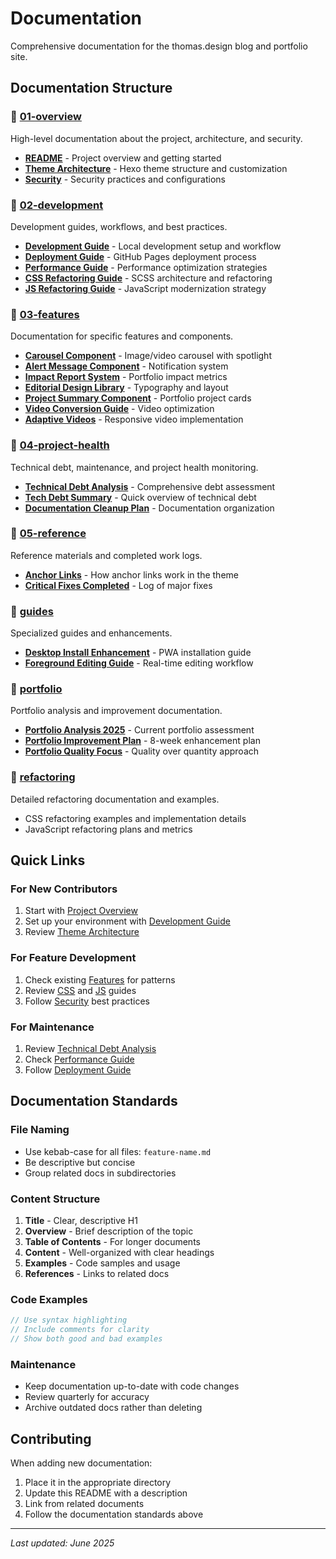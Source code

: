 # Documentation

Comprehensive documentation for the thomas.design blog and portfolio site.

## Documentation Structure

### 📁 [01-overview](./01-overview/)
High-level documentation about the project, architecture, and security.

- **[README](./01-overview/README.md)** - Project overview and getting started
- **[Theme Architecture](./01-overview/theme-architecture.md)** - Hexo theme structure and customization
- **[Security](./01-overview/security.md)** - Security practices and configurations

### 📁 [02-development](./02-development/)
Development guides, workflows, and best practices.

- **[Development Guide](./02-development/development-guide.md)** - Local development setup and workflow
- **[Deployment Guide](./02-development/deployment-guide.md)** - GitHub Pages deployment process
- **[Performance Guide](./02-development/performance-guide.md)** - Performance optimization strategies
- **[CSS Refactoring Guide](./02-development/css-refactoring-guide.md)** - SCSS architecture and refactoring
- **[JS Refactoring Guide](./02-development/js-refactoring-guide.md)** - JavaScript modernization strategy

### 📁 [03-features](./03-features/)
Documentation for specific features and components.

- **[Carousel Component](./03-features/carousel-component.md)** - Image/video carousel with spotlight
- **[Alert Message Component](./03-features/alert-message-component.md)** - Notification system
- **[Impact Report System](./03-features/impact-report-system.md)** - Portfolio impact metrics
- **[Editorial Design Library](./03-features/editorial-design-library.md)** - Typography and layout
- **[Project Summary Component](./03-features/project-summary-component.md)** - Portfolio project cards
- **[Video Conversion Guide](./03-features/video-conversion-guide.md)** - Video optimization
- **[Adaptive Videos](./03-features/adaptive-videos.md)** - Responsive video implementation

### 📁 [04-project-health](./04-project-health/)
Technical debt, maintenance, and project health monitoring.

- **[Technical Debt Analysis](./04-project-health/technical-debt-analysis.md)** - Comprehensive debt assessment
- **[Tech Debt Summary](./04-project-health/tech-debt-summary.md)** - Quick overview of technical debt
- **[Documentation Cleanup Plan](./04-project-health/documentation-cleanup-plan.md)** - Documentation organization

### 📁 [05-reference](./05-reference/)
Reference materials and completed work logs.

- **[Anchor Links](./05-reference/anchor-links.md)** - How anchor links work in the theme
- **[Critical Fixes Completed](./05-reference/critical-fixes-completed.md)** - Log of major fixes

### 📁 [guides](./guides/)
Specialized guides and enhancements.

- **[Desktop Install Enhancement](./guides/desktop-install-enhancement.md)** - PWA installation guide
- **[Foreground Editing Guide](./guides/foreground-editing-guide.md)** - Real-time editing workflow

### 📁 [portfolio](./portfolio/)
Portfolio analysis and improvement documentation.

- **[Portfolio Analysis 2025](./portfolio/PORTFOLIO_ANALYSIS_2025.md)** - Current portfolio assessment
- **[Portfolio Improvement Plan](./portfolio/PORTFOLIO_IMPROVEMENT_PLAN.md)** - 8-week enhancement plan
- **[Portfolio Quality Focus](./portfolio/PORTFOLIO_QUALITY_FOCUS.md)** - Quality over quantity approach

### 📁 [refactoring](./refactoring/)
Detailed refactoring documentation and examples.

- CSS refactoring examples and implementation details
- JavaScript refactoring plans and metrics

## Quick Links

### For New Contributors
1. Start with [Project Overview](./01-overview/README.md)
2. Set up your environment with [Development Guide](./02-development/development-guide.md)
3. Review [Theme Architecture](./01-overview/theme-architecture.md)

### For Feature Development
1. Check existing [Features](./03-features/) for patterns
2. Review [CSS](./02-development/css-refactoring-guide.md) and [JS](./02-development/js-refactoring-guide.md) guides
3. Follow [Security](./01-overview/security.md) best practices

### For Maintenance
1. Review [Technical Debt Analysis](./04-project-health/technical-debt-analysis.md)
2. Check [Performance Guide](./02-development/performance-guide.md)
3. Follow [Deployment Guide](./02-development/deployment-guide.md)

## Documentation Standards

### File Naming
- Use kebab-case for all files: `feature-name.md`
- Be descriptive but concise
- Group related docs in subdirectories

### Content Structure
1. **Title** - Clear, descriptive H1
2. **Overview** - Brief description of the topic
3. **Table of Contents** - For longer documents
4. **Content** - Well-organized with clear headings
5. **Examples** - Code samples and usage
6. **References** - Links to related docs

### Code Examples
```javascript
// Use syntax highlighting
// Include comments for clarity
// Show both good and bad examples
```

### Maintenance
- Keep documentation up-to-date with code changes
- Review quarterly for accuracy
- Archive outdated docs rather than deleting

## Contributing

When adding new documentation:
1. Place it in the appropriate directory
2. Update this README with a description
3. Link from related documents
4. Follow the documentation standards above

---

*Last updated: June 2025*